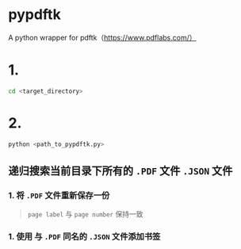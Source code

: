 # pypdftk
A python wrapper for pdftk（https://www.pdflabs.com/）

# 1.

```bash
cd <target_directory>
```

# 2.
```bash
python <path_to_pypdftk.py>
```

## 递归搜索当前目录下所有的 `.PDF` 文件 `.JSON` 文件

### 1. 将 `.PDF` 文件重新保存一份
  > `page label` 与 `page number` 保持一致

### 1. 使用 与 `.PDF` 同名的 `.JSON` 文件添加书签
